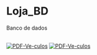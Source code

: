 # Loja_BD
Banco de dados
  <div style="display: inline_block"><br>
     <a href="#"><img src="https://a.imagem.app/bEnT0E.png" alt="PDF-Ve-culos" border="0" /></a>
     <a href="#"><img src="https://a.imagem.app/bEn5jY.png" alt="PDF-Ve-culos" border="0" /></a>
  </div>
